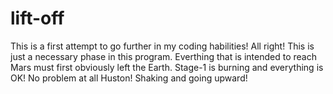 # lift-off
This is a first attempt to go further in my coding habilities!
All right! This is just a necessary phase in this program. Everthing that is intended to reach Mars must first obviously left the Earth. Stage-1 is burning and everything is OK! No problem at all Huston! Shaking and going upward!
